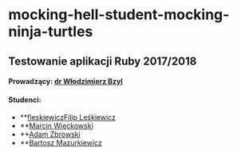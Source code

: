 # mocking-hell-student-mocking-ninja-turtles
## Testowanie aplikacji Ruby 2017/2018
#### Prowadzący: [dr Włodzimierz Bzyl](https://github.com/wbzyl)
#### Studenci: 
* **[fleskiewicz](https://avatars3.githubusercontent.com/u/16317532?s=400&v=4)[Filip Leśkiewicz](https://github.com/fleskiewicz)
* **[Marcin Więckowski](https://github.com/mwieckowsk)
* **[Adam Zbrowski](https://github.com/azbrowski)
* **[Bartosz Mazurkiewicz](https://github.com/GitGod)
